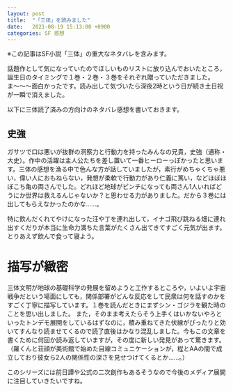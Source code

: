 ```yaml
---
layout: post
title:  "「三体」を読みました"
date:   2021-08-19 15:13:00 +0900
categories: SF 感想
---
```


※この記事はSF小説「三体」の重大なネタバレを含みます。



話題作として気になっていたのでほしいものリストに放り込んでおいたところ，誕生日のタイミングで１巻・２巻・３巻をそれぞれ贈っていただきました。ま〜〜〜面白かったです。読み出して気づいたら深夜2時という日が続き土日祝が一瞬で消えました。

以下に三体読了済みの方向けのネタバレ感想を書いておきます。



## 史強
ガサツで口は悪いが抜群の洞察力と行動力を持ったみんなの兄貴，史強（通称・大史）。作中の活躍は主人公たちを差し置いて一番ヒーローっぽかったと思います。三体の感想を漁る中で色んな方が話していましたが，素行がめちゃくちゃ悪い，偉い人におもねらない，発想が柔軟で行動力があり仁義に篤い，などほぼほぼこち亀の両さんでした。どれほど地球がピンチになっても両さん1人いればどうにか世界は救えるんじゃないか？と思わせる力がありました。だから３巻には出してもらえなかったのかな……。

特に飲んだくれてやけになった汪や丁を連れ出して，イナゴ飛び跳ねる畑に連れ出すくだりが本当に生命力満ちた言葉がたくさん出てきてすごく元気が出ます。とりあえず飲んで食って寝よう。


# 描写が緻密
三体文明が地球の基礎科学の発展を留めようと工作するところや，いよいよ宇宙戦争だという場面にしても，関係部署がどんな反応をして民衆は何を話すのかをすごく丁寧に描写しています。１巻を読んだときにまずシン・ゴジラを観た時のことを思い出しました。
また，そのまま考えたらそう上手くはいかないやろといったトンデモ展開をしているはずなのに，積み重ねてきた伏線がぴったりと効いてすんなり読ませてくるので読了直後はかなり混乱しました。今もこの文章を書くために何回か読み返していますが，その度に新しい発見があって驚きます。（羅くんと荘顔が美術館で始めた目線コミュニケーションが，程とAAの間で成立しており彼女ら2人の関係性の深さを見せつけてくるとか……。）




このシリーズには前日譚や公式の二次創作もあるそうなので今後のメディア展開に注目していきたいですね。